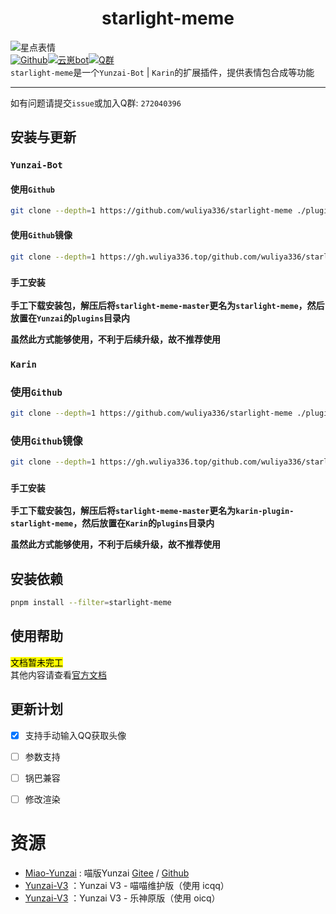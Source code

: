 # <center>starlight-meme</center>

![星点表情](https://count.kjchmc.cn/get/@starlight-meme?theme=moebooru)<br>
[![Github](https://img.shields.io/badge/Github-星点表情-black?style=flat-square&logo=github)](https://github.com/wuliya336/starlight-meme)[![云崽bot](https://img.shields.io/badge/云崽-v3.0.0-black?style=flat-square&logo=dependabot)](https://gitee.com/Le-niao/Yunzai-Bot)[![Q群](https://img.shields.io/badge/group-272040396-blue)](https://gitee.com/Le-niao/Yunzai-Bot)<br>
`starlight-meme`是一个`Yunzai-Bot` | `Karin`的扩展插件，提供表情包合成等功能<br>

---

如有问题请提交`issue`或加入Q群: `272040396`<br>

## 安装与更新

### `Yunzai-Bot`

#### 使用`Github`

```bash
git clone --depth=1 https://github.com/wuliya336/starlight-meme ./plugins/starlight-meme/
```

#### 使用`Github`镜像

```bash
git clone --depth=1 https://gh.wuliya336.top/github.com/wuliya336/starlight-meme ./plugins/starlight-meme/
```

### `手工安装`

**手工下载安装包，解压后将`starlight-meme-master`更名为`starlight-meme`，然后放置在`Yunzai`的`plugins`目录内<br>**

**虽然此方式能够使用，不利于后续升级，故不推荐使用<br>**

### `Karin`

### 使用`Github`

```bash
git clone --depth=1 https://github.com/wuliya336/starlight-meme ./plugins/karin-plugin-starlight-meme/
```

### 使用`Github`镜像

```bash
git clone --depth=1 https://gh.wuliya336.top/github.com/wuliya336/starlight-meme ./plugins/karin-plugin-starlight-meme/
```

### `手工安装`

**手工下载安装包，解压后将`starlight-meme-master`更名为`karin-plugin-starlight-meme`，然后放置在`Karin`的`plugins`目录内<br>**

**虽然此方式能够使用，不利于后续升级，故不推荐使用<br>**

## 安装依赖
```bash
pnpm install --filter=starlight-meme
```

## 使用帮助
<mark>文档暂未完工</mark><br>
其他内容请查看[官方文档](https://docs.wuliya.cn)

## 更新计划

- [x] 支持手动输入QQ获取头像
- [ ] 参数支持
- [ ] 锅巴兼容
- [ ] 修改渲染


# 资源

- [Miao-Yunzai](https://github.com/yoimiya-kokomi/Miao-Yunzai) : 喵版Yunzai [Gitee](https://gitee.com/yoimiya-kokomi/Miao-Yunzai)
  / [Github](https://github.com/yoimiya-kokomi/Miao-Yunzai)
- [Yunzai-V3](https://github.com/yoimiya-kokomi/Yunzai-Bot) ：Yunzai V3 - 喵喵维护版（使用 icqq）
- [Yunzai-V3](https://gitee.com/Le-niao/Yunzai-Bot) ：Yunzai V3 - 乐神原版（使用 oicq）
